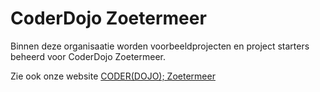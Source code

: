 # CoderDojo Zoetermeer

Binnen deze organisaatie worden voorbeeldprojecten en project starters beheerd voor CoderDojo Zoetermeer.

Zie ook onze website [CODER(DOJO); Zoetermeer](https://www.coderdojo-zoetermeer.nl/)
